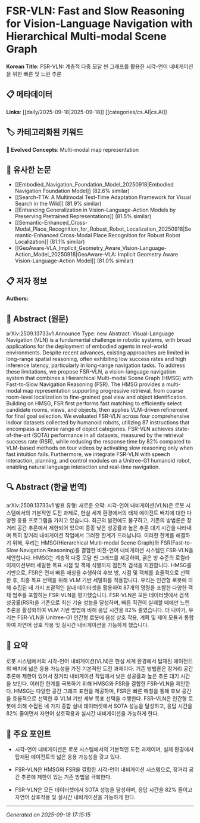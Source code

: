 
# FSR-VLN: Fast and Slow Reasoning for Vision-Language Navigation with Hierarchical Multi-modal Scene Graph

**Korean Title:** FSR-VLN: 계층적 다중 모달 씬 그래프를 활용한 시각-언어 내비게이션을 위한 빠른 및 느린 추론

## 📋 메타데이터

**Links**: [[daily/2025-09-18|2025-09-18]] [[categories/cs.AI|cs.AI]]

## 🏷️ 카테고리화된 키워드
**🚀 Evolved Concepts**: Multi-modal map representation

## 🔗 유사한 논문
- [[Embodied_Navigation_Foundation_Model_20250918|Embodied Navigation Foundation Model]] (82.6% similar)
- [[Search-TTA: A Multimodal Test-Time Adaptation Framework for Visual Search in the Wild]] (81.9% similar)
- [[Enhancing Generalization in Vision-Language-Action Models by Preserving Pretrained Representations]] (81.5% similar)
- [[Semantic-Enhanced_Cross-Modal_Place_Recognition_for_Robust_Robot_Localization_20250918|Semantic-Enhanced Cross-Modal Place Recognition for Robust Robot Localization]] (81.1% similar)
- [[GeoAware-VLA_Implicit_Geometry_Aware_Vision-Language-Action_Model_20250918|GeoAware-VLA: Implicit Geometry Aware Vision-Language-Action Model]] (81.0% similar)

## 📋 저자 정보

**Authors:** 

## 📄 Abstract (원문)

arXiv:2509.13733v1 Announce Type: new 
Abstract: Visual-Language Navigation (VLN) is a fundamental challenge in robotic systems, with broad applications for the deployment of embodied agents in real-world environments. Despite recent advances, existing approaches are limited in long-range spatial reasoning, often exhibiting low success rates and high inference latency, particularly in long-range navigation tasks. To address these limitations, we propose FSR-VLN, a vision-language navigation system that combines a Hierarchical Multi-modal Scene Graph (HMSG) with Fast-to-Slow Navigation Reasoning (FSR). The HMSG provides a multi-modal map representation supporting progressive retrieval, from coarse room-level localization to fine-grained goal view and object identification. Building on HMSG, FSR first performs fast matching to efficiently select candidate rooms, views, and objects, then applies VLM-driven refinement for final goal selection. We evaluated FSR-VLN across four comprehensive indoor datasets collected by humanoid robots, utilizing 87 instructions that encompass a diverse range of object categories. FSR-VLN achieves state-of-the-art (SOTA) performance in all datasets, measured by the retrieval success rate (RSR), while reducing the response time by 82% compared to VLM-based methods on tour videos by activating slow reasoning only when fast intuition fails. Furthermore, we integrate FSR-VLN with speech interaction, planning, and control modules on a Unitree-G1 humanoid robot, enabling natural language interaction and real-time navigation.

## 🔍 Abstract (한글 번역)

arXiv:2509.13733v1 발표 유형: 새로운
요약: 시각-언어 내비게이션(VLN)은 로봇 시스템에서의 기본적인 도전 과제로, 현실 세계 환경에서의 태체 에이전트 배치에 대한 다양한 응용 프로그램을 가지고 있습니다. 최근의 발전에도 불구하고, 기존의 방법론은 장거리 공간 추론에서 제한되어 있으며 종종 낮은 성공률과 높은 추론 대기 시간을 나타내며 특히 장거리 내비게이션 작업에서 그러한 한계가 드러납니다. 이러한 한계를 해결하기 위해, 우리는 HMSG(Hierarchical Multi-modal Scene Graph)와 FSR(Fast-to-Slow Navigation Reasoning)를 결합한 비전-언어 내비게이션 시스템인 FSR-VLN을 제안합니다. HMSG는 계층적 다중 모달 씬 그래프를 제공하여, 굵은 방 수준의 로컬라이제이션부터 세밀한 목표 시점 및 객체 식별까지 점진적 검색을 지원합니다. HMSG를 기반으로, FSR은 먼저 빠른 매칭을 수행하여 후보 방, 시점 및 객체를 효율적으로 선택한 후, 최종 목표 선택을 위해 VLM 기반 세밀화를 적용합니다. 우리는 인간형 로봇에 의해 수집된 네 가지 포괄적인 실내 데이터셋을 활용하여 87개의 명령을 포함한 다양한 객체 범주를 포함하는 FSR-VLN을 평가했습니다. FSR-VLN은 모든 데이터셋에서 검색 성공률(RSR)을 기준으로 최신 기술 성능을 달성하며, 빠른 직관이 실패할 때에만 느린 추론을 활성화하여 VLM 기반 방법에 비해 응답 시간을 82% 줄였습니다. 더 나아가, 우리는 FSR-VLN을 Unitree-G1 인간형 로봇에 음성 상호 작용, 계획 및 제어 모듈과 통합하여 자연어 상호 작용 및 실시간 내비게이션을 가능하게 했습니다.

## 📝 요약

로봇 시스템에서의 시각-언어 내비게이션(VLN)은 현실 세계 환경에서 탑재된 에이전트의 배치에 넓은 응용 가능성을 가진 기본적인 도전 과제이다. 기존 방법론은 장거리 공간 추론에 제한이 있어서 장거리 내비게이션 작업에서 낮은 성공률과 높은 추론 대기 시간을 보인다. 이러한 한계를 극복하기 위해 HMSG와 FSR을 결합한 FSR-VLN을 제안한다. HMSG는 다양한 공간 그래프 표현을 제공하며, FSR은 빠른 매칭을 통해 후보 공간을 효율적으로 선택한 후 VLM 기반 세부 목표 선택을 수행한다. FSR-VLN은 인간형 로봇에 의해 수집된 네 가지 종합 실내 데이터셋에서 SOTA 성능을 달성하고, 응답 시간을 82% 줄이면서 자연어 상호작용과 실시간 내비게이션을 가능하게 한다.

## 🎯 주요 포인트

- 시각-언어 내비게이션은 로봇 시스템에서의 기본적인 도전 과제이며, 실제 환경에서 탑재된 에이전트의 넓은 응용 가능성을 갖고 있다.

- FSR-VLN은 HMSG와 FSR을 결합한 시각-언어 내비게이션 시스템으로, 장거리 공간 추론에 제한이 있는 기존 방법을 극복한다.

- FSR-VLN은 모든 데이터셋에서 SOTA 성능을 달성하며, 응답 시간을 82% 줄이고 자연어 상호작용 및 실시간 내비게이션을 가능하게 한다.

---

*Generated on 2025-09-18 17:15:15*